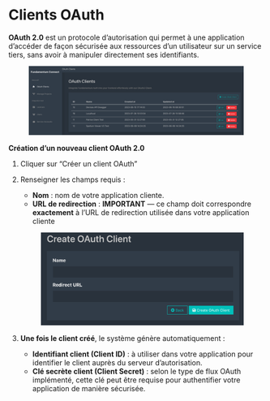 # Clients OAuth

**OAuth 2.0** est un protocole d’autorisation qui permet à une application d’accéder de façon sécurisée aux ressources d’un utilisateur sur un service tiers, sans avoir à manipuler directement ses identifiants.

<figure><img src="../../.gitbook/assets/image (24).png" alt=""><figcaption></figcaption></figure>

**Création d’un nouveau client OAuth 2.0**

1. Cliquer sur “Créer un client OAuth”
2.  Renseigner les champs requis :

    * **Nom** : nom de votre application cliente.
    * **URL de redirection** : **IMPORTANT** — ce champ doit correspondre **exactement** à l’URL de redirection utilisée dans votre application cliente

    <figure><img src="../../.gitbook/assets/image (25).png" alt=""><figcaption></figcaption></figure>


3. **Une fois le client créé**, le système génère automatiquement :
   * **Identifiant client (Client ID)** : à utiliser dans votre application pour identifier le client auprès du serveur d’autorisation.
   * **Clé secrète client (Client Secret)** : selon le type de flux OAuth implémenté, cette clé peut être requise pour authentifier votre application de manière sécurisée.





